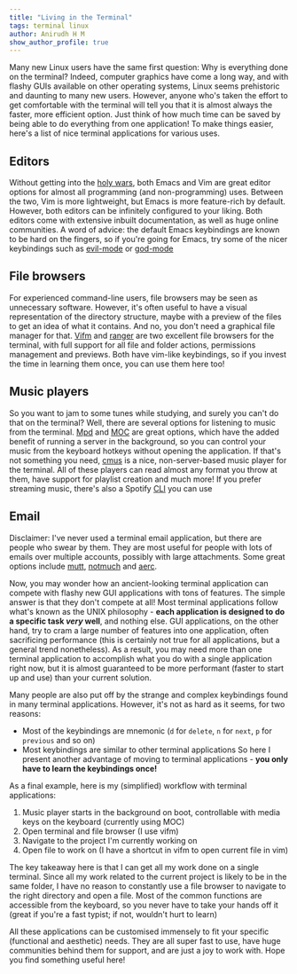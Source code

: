```yaml
---
title: "Living in the Terminal"
tags: terminal linux
author: Anirudh H M
show_author_profile: true
---
```


Many new Linux users have the same first question: Why is everything done on the terminal? Indeed, computer graphics have come a long way, and with flashy GUIs available on other operating systems, Linux seems prehistoric and daunting to many new users. However, anyone who's taken the effort to get comfortable with the terminal will tell you that it is almost always the faster, more efficient option. Just think of how much time can be saved by being able to do everything from one application! To make things easier, here's a list of nice terminal applications for various uses.

## Editors
Without getting into the [holy wars](https://en.wikipedia.org/wiki/Editor_war), both Emacs and Vim are great editor options for almost all programming (and non-programming) uses. Between the two, Vim is more lightweight, but Emacs is more feature-rich by default. However, both editors can be infinitely configured to your liking. Both editors come with extensive inbuilt documentation, as well as huge online communities. A word of advice: the default Emacs keybindings are known to be hard on the fingers, so if you're going for Emacs, try some of the nicer keybindings such as [evil-mode](https://www.emacswiki.org/emacs/Evil) or [god-mode](https://chrisdone.com/posts/god-mode/)

## File browsers
For experienced command-line users, file browsers may be seen as unnecessary software. However, it's often useful to have a visual representation of the directory structure, maybe with a preview of the files to get an idea of what it contains. And no, you don't need a graphical file manager for that. [Vifm](https://vifm.info/) and [ranger](https://github.com/ranger/ranger) are two excellent file browsers for the terminal, with full support for all file and folder actions, permissions management and previews. Both have vim-like keybindings, so if you invest the time in learning them once, you can use them here too!

## Music players

So you want to jam to some tunes while studying, and surely you can't do that on the terminal? Well, there are several options for listening to music from the terminal. [Mpd](https://www.musicpd.org/) and [MOC](http://moc.daper.net/) are great options, which have the added benefit of running a server in the background, so you can control your music from the keyboard hotkeys without opening the application. If that's not something you need, [cmus](https://cmus.github.io/) is a nice, non-server-based music player for the terminal. All of these players can read almost any format you throw at them, have support for playlist creation and much more! If you prefer streaming music, there's also a Spotify [CLI](https://github.com/pwittchen/spotify-cli-linux) you can use

## Email
Disclaimer: I've never used a terminal email application, but there are people who swear by them. They are most useful for people with lots of emails over multiple accounts, possibly with large attachments. Some great options include [mutt](http://www.mutt.org/), [notmuch](http://notmuchmail.org/) and [aerc](https://aerc-mail.org/). 

Now, you may wonder how an ancient-looking terminal application can compete with flashy new GUI applications with tons of features. The simple answer is that they don't compete at all! Most terminal applications follow what's known as the UNIX philosophy - **each application is designed to do a specific task _very_ well**, and nothing else. GUI applications, on the other hand, try to cram a large number of features into one application, often sacrificing performance (this is certainly not true for all applications, but a general trend nonetheless). As a result, you may need more than one terminal application to accomplish what you do with a single application right now, but it is almost guaranteed to be more performant (faster to start up and use) than your current solution.

Many people are also put off by the strange and complex keybindings found in many terminal applications. However, it's not as hard as it seems, for two reasons:

- Most of the keybindings are mnemonic (`d` for `delete`, `n` for `next`, `p` for `previous` and so on)
- Most keybindings are similar to other terminal applications
So here I present another advantage of moving to terminal applications - **you only have to learn the keybindings once!**

As a final example, here is my (simplified) workflow with terminal applications:

1. Music player starts in the background on boot, controllable with media keys on the keyboard (currently using MOC)
2. Open terminal and file browser (I use vifm)
3. Navigate to the project I'm currently working on
4. Open file to work on (I have a shortcut in vifm to open current file in vim)  

The key takeaway here is that I can get all my work done on a single terminal. Since all my work related to the current project is likely to be in the same folder, I have no reason to constantly use a file browser to navigate to the right directory and open a file. Most of the common functions are accessible from the keyboard, so you never have to take your hands off it (great if you're a fast typist; if not, wouldn't hurt to learn)

All these applications can be customised immensely to fit your specific (functional and aesthetic) needs. They are all super fast to use, have huge communities behind them for support, and are just a joy to work with. Hope you find something useful here!
